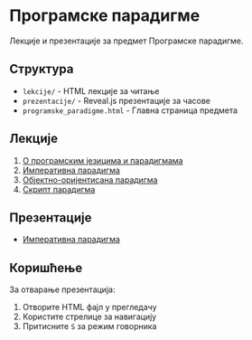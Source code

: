 # Програмске парадигме

Лекције и презентације за предмет Програмске парадигме.

## Структура

- `lekcije/` - HTML лекције за читање
- `prezentacije/` - Reveal.js презентације за часове
- `programske_paradigme.html` - Главна страница предмета

## Лекције

1. [О програмским језицима и парадигмама](lekcije/01.%20О%20програмским%20језицима%20и%20парадигмама.html)
2. [Императивна парадигма](lekcije/02.%20Императивна%20парадигма.html)
3. [Објектно-оријентисана парадигма](lekcije/03.%20Објектнооријентисана%20парадигма.html)
4. [Скрипт парадигма](lekcije/04.%20Скрипт%20парадигма.html)

## Презентације

- [Императивна парадигма](prezentacije/02-imperativna-paradigma.html)

## Коришћење

За отварање презентација:
1. Отворите HTML фајл у прегледачу
2. Користите стрелице за навигацију
3. Притисните `S` за режим говорника